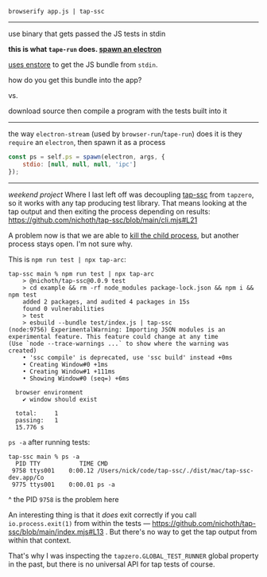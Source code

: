 ```
browserify app.js | tap-ssc
```

-------------------------------------------

use binary that gets passed the JS tests in stdin

**this is what `tape-run` does. [spawn an electron](https://github.com/juliangruber/electron-stream/blob/main/index.js#L87)**

[uses enstore](https://github.com/juliangruber/browser-run/blob/main/index.js#L38) to get the JS bundle from `stdin`.

how do you get this bundle into the app?

vs.

download source then compile a program with the tests built into it


----------------------------


the way `electron-stream` (used by `browser-run`/`tape-run`) does it is
they `require` an `electron`, then spawn it as a process

```js
const ps = self.ps = spawn(electron, args, {
    stdio: [null, null, null, 'ipc']
});
```


-------------------



_weekend project_
Where I last left off was decoupling [tap-ssc](https://github.com/nichoth/tap-ssc/) from `tapzero`, so it works with any tap producing test library. That means looking at the tap output and then exiting the process depending on results: https://github.com/nichoth/tap-ssc/blob/main/cli.mjs#L21

A problem now is that we are able to [kill the child process](https://github.com/nichoth/tap-ssc/blob/main/cli.mjs#L22), but another process stays open. I'm not sure why.

This is `npm run test | npx tap-arc`:
```
tap-ssc main % npm run test | npx tap-arc 
    > @nichoth/tap-ssc@0.0.9 test
    > cd example && rm -rf node_modules package-lock.json && npm i && npm test
    added 2 packages, and audited 4 packages in 15s
    found 0 vulnerabilities
    > test
    > esbuild --bundle test/index.js | tap-ssc
(node:9756) ExperimentalWarning: Importing JSON modules is an experimental feature. This feature could change at any time
(Use `node --trace-warnings ...` to show where the warning was created)
    • 'ssc compile' is deprecated, use 'ssc build' instead +0ms
    • Creating Window#0 +1ms
    • Creating Window#1 +111ms
    • Showing Window#0 (seq=) +6ms

  browser environment
    ✔ window should exist

  total:     1
  passing:   1
  15.776 s
```

`ps -a` after running tests:
```
tap-ssc main % ps -a
  PID TTY           TIME CMD
 9758 ttys001    0:00.12 /Users/nick/code/tap-ssc/./dist/mac/tap-ssc-dev.app/Co
 9775 ttys001    0:00.01 ps -a
```

^ the PID `9758` is the problem here

An interesting thing is that it *does* exit correctly if you call `io.process.exit(1)` from within the tests — https://github.com/nichoth/tap-ssc/blob/main/index.mjs#L13 . But there's no way to get the tap output from within that context. 

That's why I was inspecting the `tapzero.GLOBAL_TEST_RUNNER` global property in the past, but there is no universal API for tap tests of course.

